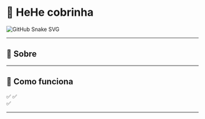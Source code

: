 # 🐍 HeHe cobrinha


![GitHub Snake SVG](https://raw.githubusercontent.com/VnDede/VnDede/output/github-snake.svg)



---


## 🎯 Sobre


---

## 🚀 Como funciona

✅ 
✅  
✅ 

---

## 






